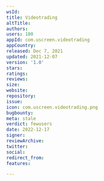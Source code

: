 ```yaml
---
wsId: 
title: Videotrading
altTitle: 
authors: 
users: 100
appId: com.uscreen.videotrading
appCountry: 
released: Dec 7, 2021
updated: 2021-12-07
version: '1.0'
stars: 
ratings: 
reviews: 
size: 
website: 
repository: 
issue: 
icon: com.uscreen.videotrading.png
bugbounty: 
meta: stale
verdict: fewusers
date: 2022-12-17
signer: 
reviewArchive: 
twitter: 
social: 
redirect_from: 
features: 

---
```


